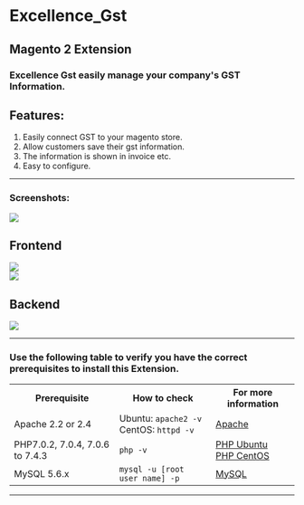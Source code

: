# Excellence_Gst
## Magento 2 Extension

### Excellence Gst easily manage your company's GST Information.



## Features:
1. Easily connect GST to your magento store.
2. Allow customers save their gst information.
3. The information is shown in invoice etc.
4. Easy to configure.


******************************************************************************************************

### Screenshots:
<a href="https://www.linkpicture.com/view.php?img=LPic60928ad24dd71865901245"><img src="https://www.linkpicture.com/q/slide1_1_7.png" type="image"></a>
## Frontend
<a href="https://www.linkpicture.com/view.php?img=LPic60928c210498c1550475073"><img src="https://www.linkpicture.com/q/screenshot-14.png" type="image"></a>
<br>
<a href="https://www.linkpicture.com/view.php?img=LPic60928cf677ba11722227338"><img src="https://www.linkpicture.com/q/screenshot-16.png" type="image"></a>

## Backend
<a href="https://www.linkpicture.com/view.php?img=LPic60928b0cd3fbd830003961"><img src="https://www.linkpicture.com/q/screenshot-13.png" type="image"></a>


___________________________________________________________________________________________________

### Use the following table to verify you have the correct prerequisites to install this Extension.
<table>
	<tbody>
		<tr>
			<th>Prerequisite</th>
			<th>How to check</th>
			<th>For more information</th>
		</tr>
	<tr>
		<td>Apache 2.2 or 2.4</td>
		<td>Ubuntu: <code>apache2 -v</code><br>
		CentOS: <code>httpd -v</code></td>
		<td><a href="https://devdocs.magento.com/guides/v2.2/install-gde/prereq/apache.html">Apache</a></td>
	</tr>
	<tr>
		<td>PHP7.0.2, 7.0.4, 7.0.6 to 7.4.3</td>
		<td><code>php -v</code></td>
		<td><a href="http://devdocs.magento.com/guides/v2.2/install-gde/prereq/php-ubuntu.html">PHP Ubuntu</a><br><a href="http://devdocs.magento.com/guides/v2.2/install-gde/prereq/php-centos.html">PHP CentOS</a></td>
	</tr>
	<tr><td>MySQL 5.6.x</td>
	<td><code>mysql -u [root user name] -p</code></td>
	<td><a href="http://devdocs.magento.com/guides/v2.2/install-gde/prereq/mysql.html">MySQL</a></td>
	</tr>
</tbody>
</table>

_________________________________________________________________________________
